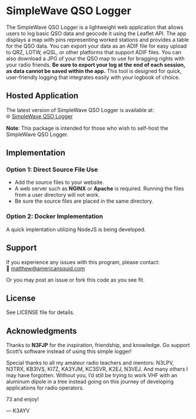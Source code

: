 # SimpleWave QSO Logger

The SimpleWave QSO Logger is a lightweight web application that allows users to log basic QSO data and geocode it using the Leaflet API. The app displays a map with pins representing worked stations and provides a table for the QSO data. You can export your data as an ADIF file for easy upload to QRZ, LOTW, eQSL, or other platforms that support ADIF files. You can also download a JPG of your the QSO map to use for bragging rights with your radio friends. **Be sure to export your log at the end of each session, as data cannot be saved within the app.** This tool is designed for quick, user-friendly logging that integrates easily with your logbook of choice.

## Hosted Application
The latest version of SimpleWave QSO Logger is available at:  
🌐 [SimpleWave QSO Logger](https://americansquid.com/apps/SimpleWave/index.html)  

**Note**: This package is intended for those who wish to self-host the SimpleWave QSO Logger.

## Implementation

### Option 1: Direct Source File Use
- Add the source files to your website.
- A web server such as **NGINX** or **Apache** is required. Running the files from a user directory will not work.
- Be sure the source files are placed in the same directory.

### Option 2: Docker Implementation
A quick implentation utilizing NodeJS is being developed.

## Support
If you experience any issues with this program, please contact:  
📧 matthew@americansquid.com

Or you may post an issue or fork this code as you see fit.

## License

See LICENSE file for details.

## Acknowledgments
Thanks to **N3FJP** for the inspiration, friendship, and knowledge. Go support Scott’s software instead of using this simple logger!

Special thanks to all my amateur radio teachers and mentors: N3LPV, N3TRX, KB3IVS, KI7Z, KA3YJM, KC3SVR, K2EJ, N3VEJ.
And many others I may have forgotten. Without you, I’d still be trying to work VHF with an aluminum dipole in a tree instead going on this journey of developing applications for radio operators.

73 and enjoy!

— K3AYV
